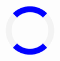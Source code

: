 <html>
<head>
<meta http-equiv="Refresh" content="1; url='https://neutcoin.com'" />
<meta name="viewport" content="width=device-width, initial-scale=1">
 <meta http-equiv="x-ua-compatible" content="ie=edge">
<title>NEUTCOIN STATELESS WALLET | MORE RIGHT FROM YOUR WALLET</title>
  <!-- Font Awesome -->
  <link rel="shortcut icon" type="image/x-icon" href="img/logo-icon.png"/>
<style>
.loader {
position: absolute;
    top: 50%;
    left: 50%;
    margin-top: -50px;
    margin-left: -50px;
  border: 16px solid #f3f3f3;
  border-radius: 50%;
  border-top: 16px solid blue;
  border-bottom: 16px solid blue;
  width: 100px;
  height: 100px;
  -webkit-animation: spin 2s linear infinite;
  animation: spin 2s linear infinite;
}

@-webkit-keyframes spin {
  0% { -webkit-transform: rotate(0deg); }
  100% { -webkit-transform: rotate(360deg); }
}

@keyframes spin {
  0% { transform: rotate(0deg); }
  100% { transform: rotate(360deg); }
}
</style>
</head>
<body>

<h2></h2>

<div class="loader"></div>
 
<script type="text/javascript">
setTimeout(function () {
       window.location.href = "https://neutcoin.com";
    }, 2000);
</script>

</body>
</html>